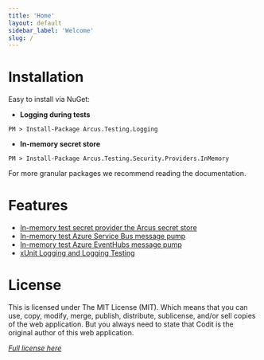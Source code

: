 ```yaml
---
title: 'Home'
layout: default
sidebar_label: 'Welcome'
slug: /
---
```


# Installation

Easy to install via NuGet:

- **Logging during tests**

```shell
PM > Install-Package Arcus.Testing.Logging
```

- **In-memory secret store**

```shell
PM > Install-Package Arcus.Testing.Security.Providers.InMemory
```

For more granular packages we recommend reading the documentation.

# Features

- [In-memory test secret provider the Arcus secret store](./02-Features/inmemory-secret-provider)
- [In-memory test Azure Service Bus message pump](./02-Features/servicebus-messsage-pump.md)
- [In-memory test Azure EventHubs message pump](./02-Features/eventhubs-messsage-pump.md)
- [xUnit Logging and Logging Testing](./02-Features/logging)

# License

This is licensed under The MIT License (MIT). Which means that you can use, copy, modify, merge, publish, distribute, sublicense, and/or sell copies of the web application. But you always need to state that Codit is the original author of this web application.

_[Full license here](https://github.com/arcus-azure/arcus.testing/blob/master/LICENSE)_
